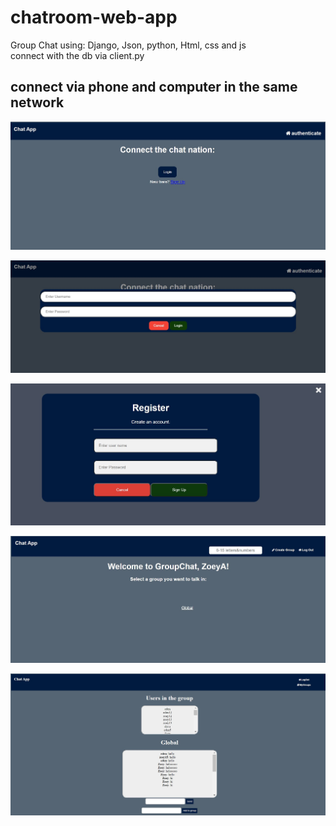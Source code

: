 # chatroom-web-app
Group Chat using: Django, Json,  python, Html, css and js
<br>
connect with the db via client.py
<br>
<h2>connect via phone and computer in the same network</h2>

![Login](LOGIN.JPG)

![Login](LOGIN_FORM.JPG)

![Login](REGISTER_FORM.JPG)

![Login](home.JPG)

![Login](group.JPG)
